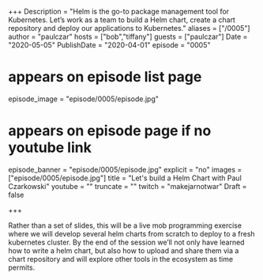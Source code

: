 +++
Description = "Helm is the go-to package management tool for Kubernetes. Let’s work as a team to build a Helm chart, create a chart repository and deploy our applications to Kubernetes."
aliases = ["/0005"]
author = "paulczar"
hosts = ["bob","tiffany"]
guests = ["paulczar"]
Date = "2020-05-05"
PublishDate = "2020-04-01"
episode = "0005"
# appears on episode list page
episode_image = "episode/0005/episode.jpg"
# appears on episode page if no youtube link
episode_banner = "episode/0005/episode.jpg"
explicit = "no"
images = ["episode/0005/episode.jpg"]
title = "Let's build a Helm Chart with Paul Czarkowski"
youtube = ""
truncate = ""
twitch = "makejarnotwar"
Draft = false

+++


Rather than a set of slides, this will be a live mob programming exercise where we will develop several helm charts from scratch to deploy to a fresh kubernetes cluster. By the end of the session we’ll not only have learned how to write a helm chart, but also how to upload and share them via a chart repository and will explore other tools in the ecosystem as time permits.